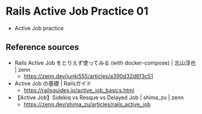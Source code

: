 # Rails Active Job Practice 01
- Active Job practice

## Reference sources
- Rails Active Job をとりえず使ってみる (with docker-compose) | 北山淳也 | zenn
  - https://zenn.dev/junki555/articles/a390d32d6f3c51
- Active Job の基礎 | Railsガイド
  - https://railsguides.jp/active_job_basics.html
- 【Active Job】Sidekiq vs Resque vs Delayed Job | shima_zu | zenn
  - https://zenn.dev/shima_zu/articles/rails_active_job
